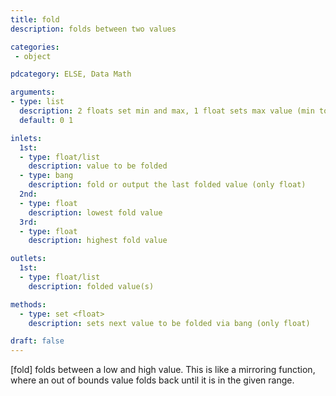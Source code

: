 ```yaml
---
title: fold
description: folds between two values

categories:
 - object

pdcategory: ELSE, Data Math

arguments:
- type: list
  description: 2 floats set min and max, 1 float sets max value (min to 0)
  default: 0 1

inlets:
  1st:
  - type: float/list
    description: value to be folded
  - type: bang
    description: fold or output the last folded value (only float)
  2nd:
  - type: float
    description: lowest fold value
  3rd:
  - type: float
    description: highest fold value

outlets:
  1st:
  - type: float/list
    description: folded value(s)

methods:
  - type: set <float>
    description: sets next value to be folded via bang (only float)

draft: false
---
```


[fold] folds between a low and high value. This is like a mirroring function, where an out of bounds value folds back until it is in the given range.

